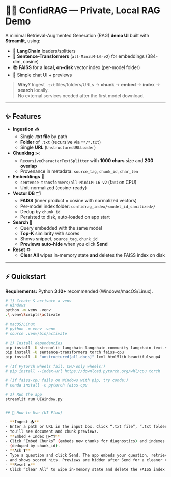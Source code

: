 # 🔐🚀 ConfidRAG — Private, Local RAG Demo

A minimal Retrieval-Augmented Generation (RAG) **demo UI** built with **Streamlit**, using:
- 🧩 **LangChain** loaders/splitters
- 🧠 **Sentence-Transformers** (`all-MiniLM-L6-v2`) for embeddings (384-dim, cosine)
- 📚 **FAISS** for a **local, on-disk** vector index (per-model folder)
- 💬 Simple chat UI + previews

> **Why?** Ingest `.txt` files/folders/URLs → **chunk** → **embed** → **index** → **search** locally.  
> No external services needed after the first model download.

---

## ✨ Features

- **Ingestion** 📥
  - Single **.txt file** by path
  - **Folder** of `.txt` (recursive via `**/*.txt`)
  - Single **URL** (`UnstructuredURLLoader`)
- **Chunking** ✂️
  - `RecursiveCharacterTextSplitter` with **1000 chars** size and **200 overlap**
  - Provenance in metadata: `source_tag`, `chunk_id`, `char_len`
- **Embeddings** 🧠
  - `sentence-transformers/all-MiniLM-L6-v2` (fast on CPU)
  - Unit-normalized (cosine-ready)
- **Vector DB** 🗂️
  - **FAISS** (inner product = cosine with normalized vectors)
  - Per-model index folder: `confidrag_index/<model_id_sanitized>/`
  - Dedup by `chunk_id`
  - Persisted to disk, auto-loaded on app start
- **Search** 🔎
  - Query embedded with the same model
  - **Top-K** similarity with scores
  - Shows snippet, `source_tag`, `chunk_id`
  - **Previews auto-hide** when you click **Send**
- **Reset** ♻️
  - **Clear All** wipes in-memory state **and** deletes the FAISS index on disk

---

## ⚡ Quickstart

**Requirements:** Python **3.10+** recommended (Windows/macOS/Linux).

```bash
# 1) Create & activate a venv
# Windows
python -m venv .venv
.\.venv\Scripts\activate

# macOS/Linux
# python -m venv .venv
# source .venv/bin/activate

# 2) Install dependencies
pip install -U streamlit langchain langchain-community langchain-text-splitters
pip install -U sentence-transformers torch faiss-cpu
pip install -U "unstructured[all-docs]" lxml html5lib beautifulsoup4

# (If PyTorch wheels fail, CPU-only wheels:)
# pip install --index-url https://download.pytorch.org/whl/cpu torch

# (If faiss-cpu fails on Windows with pip, try conda:)
# conda install -c pytorch faiss-cpu

# 3) Run the app
streamlit run UIWindow.py


## 🧭 How to Use (UI Flow)

- **Ingest 📥**
- Enter a path or URL in the input box. Click “.txt file”, “.txt folder”, or “url upload”.
- You’ll see document and chunk previews.
- **Embed + Index 🧠➡️🗂️**
- Click “Embed Chunks” (embeds new chunks for diagnostics) and indexes chunks into FAISS
- (deduped by chunk_id).
- **Ask ❓**
- Type a question and click Send. The app embeds your question, retrieves Top-K (default 5),
- and shows scored hits. Previews are hidden after Send for a cleaner chat area.
- **Reset ♻️**
- Click “Clear All” to wipe in-memory state and delete the FAISS index on disk.

